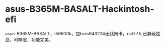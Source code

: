 # asus-B365M-BASALT-Hackintosh-efi
asus-B365M-BASALT，i59600k，加bcm943224无线网卡，oc0.7.5,已屏蔽独显，可睡眠，功能完美。
